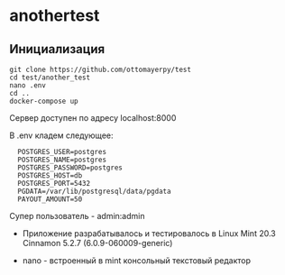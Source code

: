 # anothertest

## Инициализация
```
git clone https://github.com/ottomayerpy/test
cd test/another_test
nano .env
cd ..
docker-compose up
```
Сервер доступен по адресу localhost:8000

В .env кладем следующее:
```
  POSTGRES_USER=postgres
  POSTGRES_NAME=postgres
  POSTGRES_PASSWORD=postgres
  POSTGRES_HOST=db
  POSTGRES_PORT=5432
  PGDATA=/var/lib/postgresql/data/pgdata
  PAYOUT_AMOUNT=50
```

Супер пользователь - admin:admin

* Приложение разрабатывалось и тестировалось в Linux Mint 20.3 Cinnamon 5.2.7 (6.0.9-060009-generic)

* nano - встроенный в mint консольный текстовый редактор
